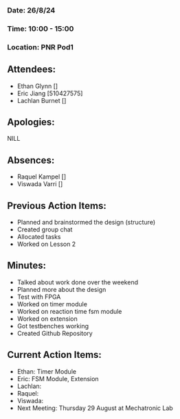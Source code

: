 ### ﻿Date: 26/8/24
### Time: 10:00 - 15:00
### Location: PNR Pod1

## Attendees:

- Ethan Glynn []
- Eric Jiang [510427575]
- Lachlan Burnet []


## Apologies:

NILL

## Absences:

- Raquel Kampel []
- Viswada Varri []

## Previous Action Items:

- Planned and brainstormed the design (structure)
- Created group chat
- Allocated tasks
- Worked on Lesson 2

## Minutes:

- Talked about work done over the weekend
- Planned more about the design
- Test with FPGA
- Worked on timer module
- Worked on reaction time fsm module
- Worked on extension
- Got testbenches working
- Created Github Repository


## Current Action Items:

- Ethan: Timer Module
- Eric: FSM Module, Extension
- Lachlan:
- Raquel: 
- Viswada:
- Next Meeting: Thursday 29 August at Mechatronic Lab

